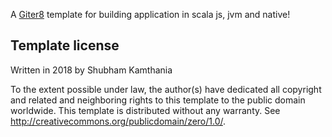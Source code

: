 A [Giter8][g8] template for building application in scala js, jvm and native!

Template license
----------------
Written in 2018 by Shubham Kamthania


To the extent possible under law, the author(s) have dedicated all copyright and related
and neighboring rights to this template to the public domain worldwide.
This template is distributed without any warranty. See <http://creativecommons.org/publicdomain/zero/1.0/>.

[g8]: http://www.foundweekends.org/giter8/
